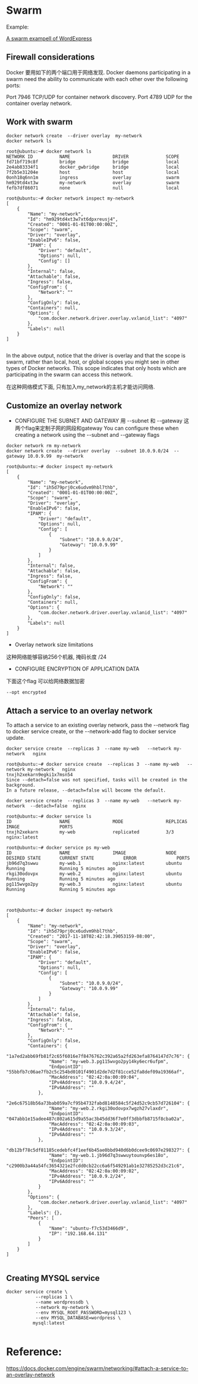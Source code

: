 Swarm
==

Example:

[A swarm exampell of WordExpress](trail.md)


Firewall considerations
--
Docker 要用如下的两个端口用于网络发现.
Docker daemons participating in a swarm need the ability to communicate with each other over the following ports:

Port 7946 TCP/UDP for container network discovery.
Port 4789 UDP for the container overlay network.

Work with swarm
--

```
docker network create  --driver overlay  my-network
docker network ls

root@ubuntu:~# docker network ls
NETWORK ID          NAME                DRIVER              SCOPE
fd71bf719c8f        bridge              bridge              local
2e4ab83334f1        docker_gwbridge     bridge              local
7f2b5e31204e        host                host                local
0onh18q6nn1m        ingress             overlay             swarm
hm929td4xt3w        my-network          overlay             swarm
fefb7df86071        none                null                local

root@ubuntu:~# docker network inspect my-network
[
    {
        "Name": "my-network",
        "Id": "hm929td4xt3w7xt6dpxreusj4",
        "Created": "0001-01-01T00:00:00Z",
        "Scope": "swarm",
        "Driver": "overlay",
        "EnableIPv6": false,
        "IPAM": {
            "Driver": "default",
            "Options": null,
            "Config": []
        },
        "Internal": false,
        "Attachable": false,
        "Ingress": false,
        "ConfigFrom": {
            "Network": ""
        },
        "ConfigOnly": false,
        "Containers": null,
        "Options": {
            "com.docker.network.driver.overlay.vxlanid_list": "4097"
        },
        "Labels": null
    }
]


```
In the above output, notice that the driver is overlay and that the scope is swarm, rather than local, host, or global scopes you might see in other types of Docker networks. This scope indicates that only hosts which are participating in the swarm can access this network.

在这种网络模式下面, 只有加入my_network的主机才能访问网络.

Customize an overlay network
--

- CONFIGURE THE SUBNET AND GATEWAY
用 --subnet 和 --gateway 这两个flag来定制子网的网段和gateway
You can configure these when creating a network using the --subnet and --gateway flags

```
docker network rm my-network
docker network create  --driver overlay  --subnet 10.0.9.0/24  --gateway 10.0.9.99  my-network

root@ubuntu:~# docker inspect my-network
[
    {
        "Name": "my-network",
        "Id": "ih5d79prj0cx6udvm9hbl7thb",
        "Created": "0001-01-01T00:00:00Z",
        "Scope": "swarm",
        "Driver": "overlay",
        "EnableIPv6": false,
        "IPAM": {
            "Driver": "default",
            "Options": null,
            "Config": [
                {
                    "Subnet": "10.0.9.0/24",
                    "Gateway": "10.0.9.99"
                }
            ]
        },
        "Internal": false,
        "Attachable": false,
        "Ingress": false,
        "ConfigFrom": {
            "Network": ""
        },
        "ConfigOnly": false,
        "Containers": null,
        "Options": {
            "com.docker.network.driver.overlay.vxlanid_list": "4097"
        },
        "Labels": null
    }
]

```

 - Overlay network size limitations  
 
 这种网络能够容纳256个机器,  掩码长度 /24
 
- CONFIGURE ENCRYPTION OF APPLICATION DATA

下面这个flag 可以给网络数据加密

```
--opt encrypted

```

Attach a service to an overlay network
--

To attach a service to an existing overlay network, pass the --network flag to docker service create, or the --network-add flag to docker service update.

```
docker service create  --replicas 3  --name my-web   --network my-network   nginx

root@ubuntu:~# docker service create  --replicas 3  --name my-web   --network my-network   nginx
tnxjh2xekarn9egki1x7msn54
Since --detach=false was not specified, tasks will be created in the background.
In a future release, --detach=false will become the default.

docker service create  --replicas 3  --name my-web   --network my-network  --detach=false  nginx

root@ubuntu:~# docker service ls
ID                  NAME                MODE                REPLICAS            IMAGE               PORTS
tnxjh2xekarn        my-web              replicated          3/3                 nginx:latest

root@ubuntu:~# docker service ps my-web
ID                  NAME                IMAGE               NODE                DESIRED STATE       CURRENT STATE           ERROR               PORTS
jb96d7q3swwu        my-web.1            nginx:latest        ubuntu              Running             Running 5 minutes ago
rkgi30odovpx        my-web.2            nginx:latest        ubuntu              Running             Running 5 minutes ago
pg115wvgo2py        my-web.3            nginx:latest        ubuntu              Running             Running 5 minutes ago



root@ubuntu:~# docker inspect my-network
[
    {
        "Name": "my-network",
        "Id": "ih5d79prj0cx6udvm9hbl7thb",
        "Created": "2017-11-18T02:42:18.39053159-08:00",
        "Scope": "swarm",
        "Driver": "overlay",
        "EnableIPv6": false,
        "IPAM": {
            "Driver": "default",
            "Options": null,
            "Config": [
                {
                    "Subnet": "10.0.9.0/24",
                    "Gateway": "10.0.9.99"
                }
            ]
        },
        "Internal": false,
        "Attachable": false,
        "Ingress": false,
        "ConfigFrom": {
            "Network": ""
        },
        "ConfigOnly": false,
        "Containers": {
            "1a7ed2abb69fb81f2c65f6016e7f8476762c392a65a2fd263efa8764147d7c76": {
                "Name": "my-web.3.pg115wvgo2py14ky6ecr6ufpm",
                "EndpointID": "55bbfb7c06ae7fb2c5c254bd0101f4901d2de7d2f81cce52fa8def09a19366af",
                "MacAddress": "02:42:0a:00:09:04",
                "IPv4Address": "10.0.9.4/24",
                "IPv6Address": ""
            },
            "2e6c67518b56a73bab059a7cf95b4732fabd8148584c5f24d52c9cb57d726104": {
                "Name": "my-web.2.rkgi30odovpx7wgzh27vlaxdr",
                "EndpointID": "047abb1e15adee487c802a615d9a55ac3b45dd36f7e0ff3dbbfb8715f8cba02a",
                "MacAddress": "02:42:0a:00:09:03",
                "IPv4Address": "10.0.9.3/24",
                "IPv6Address": ""
            },
            "db12bf78c5df81185cedebfc4f1eef6b45ae0bbd940d6b0dcee9c0697e298327": {
                "Name": "my-web.1.jb96d7q3swwuytounvp6es18o",
                "EndpointID": "c2900b3a44a54fc3654321e2fcdd0cb22cc6a6f549291ab1e32785252d3c21c6",
                "MacAddress": "02:42:0a:00:09:02",
                "IPv4Address": "10.0.9.2/24",
                "IPv6Address": ""
            }
        },
        "Options": {
            "com.docker.network.driver.overlay.vxlanid_list": "4097"
        },
        "Labels": {},
        "Peers": [
            {
                "Name": "ubuntu-f7c53d3466d9",
                "IP": "192.168.64.131"
            }
        ]
    }
]


```


Creating MYSQL service
--

```
docker service create \
           --replicas 1 \
           --name wordpressdb \
           --network my-network \
           --env MYSQL_ROOT_PASSWORD=mysql123 \
           --env MYSQL_DATABASE=wordpress \
          mysql:latest
		  
```

Reference:
==

https://docs.docker.com/engine/swarm/networking/#attach-a-service-to-an-overlay-network